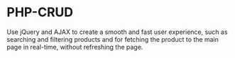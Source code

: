 # PHP-CRUD
Use jQuery and AJAX to create a smooth and fast user experience, such as searching and filtering products and for fetching the product to the main page in real-time, without refreshing the page.
